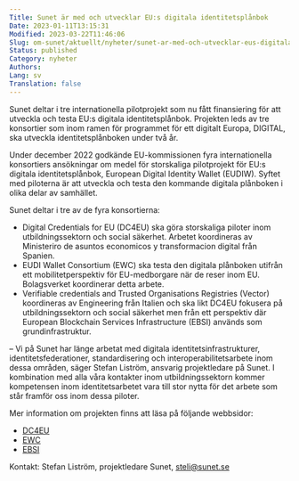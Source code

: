 ```yaml
---
Title: Sunet är med och utvecklar EU:s digitala identitetsplånbok
Date: 2023-01-11T13:15:31
Modified: 2023-03-22T11:46:06
Slug: om-sunet/aktuellt/nyheter/sunet-ar-med-och-utvecklar-eus-digitala-identitetsplanbok
Status: published
Category: nyheter
Authors: 
Lang: sv
Translation: false
---
```


Sunet deltar i tre internationella pilotprojekt som nu fått finansiering för att utveckla och testa EU:s digitala identitetsplånbok. Projekten leds av tre konsortier som inom ramen för programmet för ett digitalt Europa, DIGITAL, ska utveckla identitetsplånboken under två år.


Under december 2022 godkände EU-kommissionen fyra internationella konsortiers ansökningar om medel för storskaliga pilotprojekt för EU:s digitala identitetsplånbok, European Digital Identity Wallet (EUDIW). Syftet med piloterna är att utveckla och testa den kommande digitala plånboken i olika delar av samhället.


Sunet deltar i tre av de fyra konsortierna:


* Digital Credentials for EU (DC4EU) ska göra storskaliga piloter inom utbildningssektorn och social säkerhet. Arbetet koordineras av Ministeriro de asuntos economicos y transformacion digital från Spanien.
* EUDI Wallet Consortium (EWC) ska testa den digitala plånboken utifrån ett mobilitetperspektiv för EU-medborgare när de reser inom EU. Bolagsverket koordinerar detta arbete.
* Verifiable credentials and Trusted Organisations Registries (Vector) koordineras av Engineering från Italien och ska likt DC4EU fokusera på utbildningssektorn och social säkerhet men från ett perspektiv där European Blockchain Services Infrastructure (EBSI) används som grundinfrastruktur.


– Vi på Sunet har länge arbetat med digitala identitetsinfrastrukturer, identitetsfederationer, standardisering och interoperabilitetsarbete inom dessa områden, säger Stefan Liström, ansvarig projektledare på Sunet. I kombination med alla våra kontakter inom utbildningssektorn kommer kompetensen inom identitetsarbetet vara till stor nytta för det arbete som står framför oss inom dessa piloter.


Mer information om projekten finns att läsa på följande webbsidor:


* [DC4EU](https://www.dc4eu.eu/)
* [EWC](https://eudiwalletconsortium.org/)
* [EBSI](https://ec.europa.eu/digital-building-blocks/wikis/display/ebsi/)


Kontakt: Stefan Liström, projektledare Sunet, steli@sunet.se


